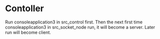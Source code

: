 # Contoller
Run consoleapplication3 in src_control first.
Then the next first time consoleapplication3 in src_socket_node run, it will become a server.
Later run will become client.
